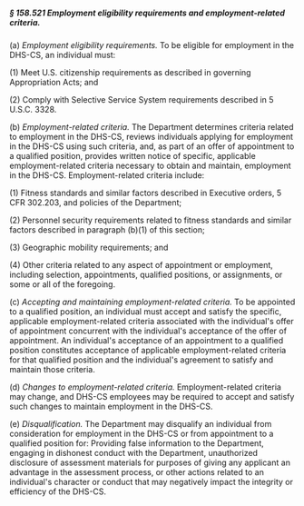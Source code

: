 ##### § 158.521 Employment eligibility requirements and employment-related criteria. #####

(a) *Employment eligibility requirements.* To be eligible for employment in the DHS-CS, an individual must:

(1) Meet U.S. citizenship requirements as described in governing Appropriation Acts; and

(2) Comply with Selective Service System requirements described in 5 U.S.C. 3328.

(b) *Employment-related criteria.* The Department determines criteria related to employment in the DHS-CS, reviews individuals applying for employment in the DHS-CS using such criteria, and, as part of an offer of appointment to a qualified position, provides written notice of specific, applicable employment-related criteria necessary to obtain and maintain, employment in the DHS-CS. Employment-related criteria include:

(1) Fitness standards and similar factors described in Executive orders, 5 CFR 302.203, and policies of the Department;

(2) Personnel security requirements related to fitness standards and similar factors described in paragraph (b)(1) of this section;

(3) Geographic mobility requirements; and

(4) Other criteria related to any aspect of appointment or employment, including selection, appointments, qualified positions, or assignments, or some or all of the foregoing.

(c) *Accepting and maintaining employment-related criteria.* To be appointed to a qualified position, an individual must accept and satisfy the specific, applicable employment-related criteria associated with the individual's offer of appointment concurrent with the individual's acceptance of the offer of appointment. An individual's acceptance of an appointment to a qualified position constitutes acceptance of applicable employment-related criteria for that qualified position and the individual's agreement to satisfy and maintain those criteria.

(d) *Changes to employment-related criteria.* Employment-related criteria may change, and DHS-CS employees may be required to accept and satisfy such changes to maintain employment in the DHS-CS.

(e) *Disqualification.* The Department may disqualify an individual from consideration for employment in the DHS-CS or from appointment to a qualified position for: Providing false information to the Department, engaging in dishonest conduct with the Department, unauthorized disclosure of assessment materials for purposes of giving any applicant an advantage in the assessment process, or other actions related to an individual's character or conduct that may negatively impact the integrity or efficiency of the DHS-CS.